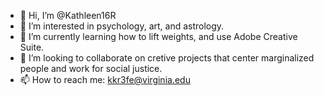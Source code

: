 - 👋 Hi, I’m @Kathleen16R
- 👀 I’m interested in psychology, art, and astrology. 
- 🌱 I’m currently learning how to lift weights, and use Adobe Creative Suite.
- 💞️ I’m looking to collaborate on cretive projects that center marginalized people and work for social justice.
- 📫 How to reach me: kkr3fe@virginia.edu

<!---
Kathleen16R/Kathleen16R is a ✨ special ✨ repository because its `README.md` (this file) appears on your GitHub profile.
You can click the Preview link to take a look at your changes.
--->

